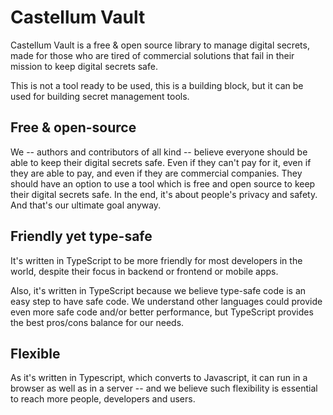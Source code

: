 # Castellum Vault

Castellum Vault is a free & open source library to manage digital secrets, made
for those who are tired of commercial solutions that fail in their mission to
keep digital secrets safe.

This is not a tool ready to be used, this is a building block, but it can be
used for building secret management tools.

## Free & open-source

We -- authors and contributors of all kind -- believe everyone should be able
to keep their digital secrets safe. Even if they can't pay for it, even if they
are able to pay, and even if they are commercial companies. They should have an
option to use a tool which is free and open source to keep their digital secrets
safe. In the end, it's about people's privacy and safety. And that's our
ultimate goal anyway.

## Friendly yet type-safe

It's written in TypeScript to be more friendly for most developers in the world,
despite their focus in backend or frontend or mobile apps.

Also, it's written in TypeScript because we believe type-safe code is an easy
step to have safe code. We understand other languages could provide even more
safe code and/or better performance, but TypeScript provides the best pros/cons
balance for our needs.

## Flexible

As it's written in Typescript, which converts to Javascript, it can run in a
browser as well as in a server -- and we believe such flexibility is essential
to reach more people, developers and users.
